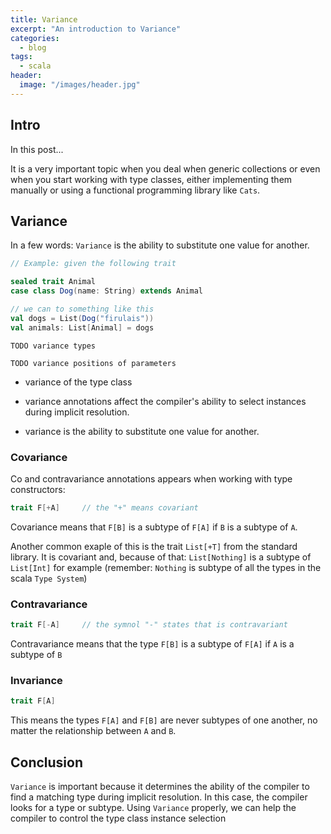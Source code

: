 ```yaml
---
title: Variance
excerpt: "An introduction to Variance"
categories:
  - blog
tags:
  - scala
header:
  image: "/images/header.jpg"
---
```


## Intro

In this post...

It is a very important topic when you deal when generic collections or even when you start working with type classes, either implementing them manually or using a functional programming library like `Cats`.

## Variance

In a few words: `Variance` is the ability to substitute one value for another.

``` scala
// Example: given the following trait

sealed trait Animal
case class Dog(name: String) extends Animal

// we can to something like this
val dogs = List(Dog("firulais"))
val animals: List[Animal] = dogs
```

`TODO variance types`

`TODO variance positions of parameters`

* variance of the type class

* variance annotations affect the compiler's ability to select instances during implicit resolution.

* variance is the ability to substitute one value for another.

### Covariance

Co and contravariance annotations appears when working with type constructors:

``` scala
trait F[+A]     // the "+" means covariant
```

Covariance means that `F[B]` is a subtype of `F[A]` if `B` is a subtype of `A`.

Another common exaple of this is the trait `List[+T]` from the standard library. It is covariant and, because of that: `List[Nothing]` is a subtype of `List[Int]` for example (remember: `Nothing` is subtype of all the types in the scala `Type System`)

### Contravariance

``` scala
trait F[-A]     // the symnol "-" states that is contravariant
```

Contravariance means that the type `F[B]` is a subtype of `F[A]` if `A` is a subtype of `B`

### Invariance

``` scala
trait F[A]
```

This means the types `F[A]` and `F[B]` are never subtypes of one another, no matter the relationship between `A` and `B`.

## Conclusion

`Variance` is important because it determines the ability of the compiler to find a matching type during implicit resolution. In this case, the compiler looks for a type or subtype. Using `Variance` properly, we can help the compiler to control the type class instance selection